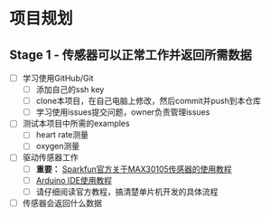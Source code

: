 # 项目规划

## Stage 1 - 传感器可以正常工作并返回所需数据

- [ ] 学习使用GitHub/Git
  - [ ] 添加自己的ssh key
  - [ ] clone本项目，在自己电脑上修改，然后commit并push到本仓库
  - [ ] 学习使用issues提交问题，owner负责管理issues

- [ ] 测试本项目中所需的examples
  - [ ] heart rate测量
  - [ ] oxygen测量

- [ ] 驱动传感器工作
  - [ ] **重要：** [Sparkfun官方关于MAX30105传感器的使用教程](https://learn.sparkfun.com/tutorials/max30105-particle-and-pulse-ox-sensor-hookup-guide)
  - [ ] [Arduino IDE使用教程](https://www.arduino.cc/en/Guide/Windows)
  - [ ] 请仔细阅读官方教程，搞清楚单片机开发的具体流程

- [ ] 传感器会返回什么数据
